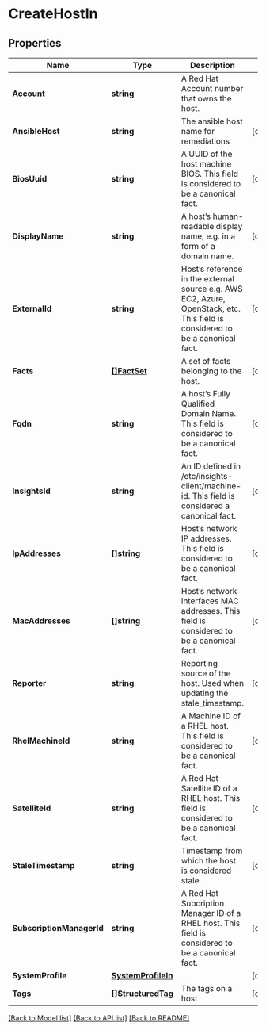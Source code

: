 # CreateHostIn

## Properties

Name | Type | Description | Notes
------------ | ------------- | ------------- | -------------
**Account** | **string** | A Red Hat Account number that owns the host. | 
**AnsibleHost** | **string** | The ansible host name for remediations | [optional] 
**BiosUuid** | **string** | A UUID of the host machine BIOS.  This field is considered to be a canonical fact. | [optional] 
**DisplayName** | **string** | A host’s human-readable display name, e.g. in a form of a domain name. | [optional] 
**ExternalId** | **string** | Host’s reference in the external source e.g. AWS EC2, Azure, OpenStack, etc. This field is considered to be a canonical fact. | [optional] 
**Facts** | [**[]FactSet**](FactSet.md) | A set of facts belonging to the host. | [optional] 
**Fqdn** | **string** | A host’s Fully Qualified Domain Name.  This field is considered to be a canonical fact. | [optional] 
**InsightsId** | **string** | An ID defined in /etc/insights-client/machine-id. This field is considered a canonical fact. | [optional] 
**IpAddresses** | **[]string** | Host’s network IP addresses.  This field is considered to be a canonical fact. | [optional] 
**MacAddresses** | **[]string** | Host’s network interfaces MAC addresses.  This field is considered to be a canonical fact. | [optional] 
**Reporter** | **string** | Reporting source of the host. Used when updating the stale_timestamp. | [optional] 
**RhelMachineId** | **string** | A Machine ID of a RHEL host.  This field is considered to be a canonical fact. | [optional] 
**SatelliteId** | **string** | A Red Hat Satellite ID of a RHEL host.  This field is considered to be a canonical fact. | [optional] 
**StaleTimestamp** | **string** | Timestamp from which the host is considered stale. | [optional] 
**SubscriptionManagerId** | **string** | A Red Hat Subcription Manager ID of a RHEL host.  This field is considered to be a canonical fact. | [optional] 
**SystemProfile** | [**SystemProfileIn**](SystemProfileIn.md) |  | [optional] 
**Tags** | [**[]StructuredTag**](StructuredTag.md) | The tags on a host | [optional] 

[[Back to Model list]](../README.md#documentation-for-models) [[Back to API list]](../README.md#documentation-for-api-endpoints) [[Back to README]](../README.md)


